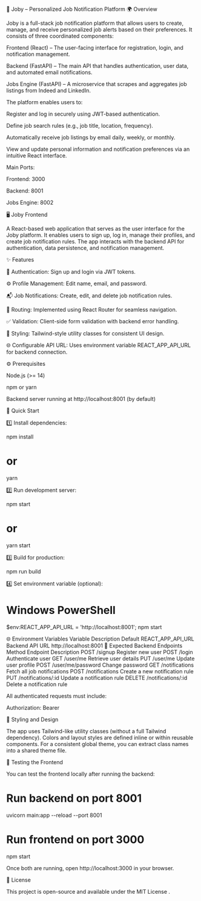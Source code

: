 🧠 Joby – Personalized Job Notification Platform
🌍 Overview

Joby is a full-stack job notification platform that allows users to create, manage, and receive personalized job alerts based on their preferences.
It consists of three coordinated components:

Frontend (React) – The user-facing interface for registration, login, and notification management.

Backend (FastAPI) – The main API that handles authentication, user data, and automated email notifications.

Jobs Engine (FastAPI) – A microservice that scrapes and aggregates job listings from Indeed and LinkedIn.

The platform enables users to:

Register and log in securely using JWT-based authentication.

Define job search rules (e.g., job title, location, frequency).

Automatically receive job listings by email daily, weekly, or monthly.

View and update personal information and notification preferences via an intuitive React interface.


Main Ports:

Frontend: 3000

Backend: 8001

Jobs Engine: 8002

🖥️ Joby Frontend

A React-based web application that serves as the user interface for the Joby platform.
It enables users to sign up, log in, manage their profiles, and create job notification rules.
The app interacts with the backend API for authentication, data persistence, and notification management.

✨ Features

🔐 Authentication: Sign up and login via JWT tokens.

⚙️ Profile Management: Edit name, email, and password.

📬 Job Notifications: Create, edit, and delete job notification rules.

🧭 Routing: Implemented using React Router for seamless navigation.

✅ Validation: Client-side form validation with backend error handling.

🎨 Styling: Tailwind-style utility classes for consistent UI design.

🌐 Configurable API URL: Uses environment variable REACT_APP_API_URL for backend connection.

⚙️ Prerequisites

Node.js (>= 14)

npm or yarn

Backend server running at http://localhost:8001 (by default)

🚀 Quick Start

1️⃣ Install dependencies:

npm install
# or
yarn


2️⃣ Run development server:

npm start
# or
yarn start


3️⃣ Build for production:

npm run build


4️⃣ Set environment variable (optional):

# Windows PowerShell
$env:REACT_APP_API_URL = 'http://localhost:8001'; npm start

🌐 Environment Variables
Variable	Description	Default
REACT_APP_API_URL	Backend API URL	http://localhost:8001
🔗 Expected Backend Endpoints
Method	Endpoint	Description
POST	/signup	Register new user
POST	/login	Authenticate user
GET	/user/me	Retrieve user details
PUT	/user/me	Update user profile
POST	/user/me/password	Change password
GET	/notifications	Fetch all job notifications
POST	/notifications	Create a new notification rule
PUT	/notifications/:id	Update a notification rule
DELETE	/notifications/:id	Delete a notification rule

All authenticated requests must include:

Authorization: Bearer <token>

🎨 Styling and Design

The app uses Tailwind-like utility classes (without a full Tailwind dependency).
Colors and layout styles are defined inline or within reusable components.
For a consistent global theme, you can extract class names into a shared theme file.


🧪 Testing the Frontend

You can test the frontend locally after running the backend:

# Run backend on port 8001
uvicorn main:app --reload --port 8001

# Run frontend on port 3000
npm start


Once both are running, open http://localhost:3000
 in your browser.


📄 License

This project is open-source and available under the MIT License
.
